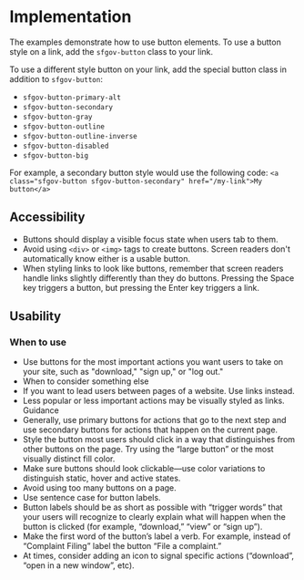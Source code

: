 # Implementation

The examples demonstrate how to use button elements. To use a button style on a link, add the `sfgov-button` class to your link.

To use a different style button on your link, add the special button class in addition to `sfgov-button`:

  - `sfgov-button-primary-alt`
  - `sfgov-button-secondary`
  - `sfgov-button-gray`
  - `sfgov-button-outline`
  - `sfgov-button-outline-inverse`
  - `sfgov-button-disabled`
  - `sfgov-button-big`
  
For example, a secondary button style would use the following code: `<a class="sfgov-button sfgov-button-secondary" href="/my-link">My button</a>`

## Accessibility

  - Buttons should display a visible focus state when users tab to them.
  - Avoid using `<div>` or `<img>` tags to create buttons. Screen readers don't automatically know either is a usable button.
  - When styling links to look like buttons, remember that screen readers handle links slightly differently than they do buttons. Pressing the Space key triggers a button, but pressing the Enter key triggers a link.

## Usability

### When to use

  - Use buttons for the most important actions you want users to take on your site, such as "download," "sign up," or "log out."
  - When to consider something else
  - If you want to lead users between pages of a website. Use links instead.
  - Less popular or less important actions may be visually styled as links.
Guidance
  - Generally, use primary buttons for actions that go to the next step and use secondary buttons for actions that happen on the current page.
  - Style the button most users should click in a way that distinguishes from other buttons on the page. Try using the “large button” or the most visually distinct fill color.
  - Make sure buttons should look clickable—use color variations to distinguish static, hover and active states.
  - Avoid using too many buttons on a page.
  - Use sentence case for button labels.
  - Button labels should be as short as possible with “trigger words” that your users will recognize to clearly explain what will happen when the button is clicked (for example, “download,” “view” or “sign up”).
  - Make the first word of the button’s label a verb. For example, instead of “Complaint Filing” label the button “File a complaint.”
  - At times, consider adding an icon to signal specific actions (“download”, “open in a new window”, etc).
